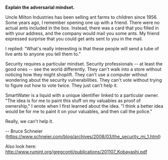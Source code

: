 **Explain the adversarial mindset.**

Uncle Milton Industries has been selling ant farms to children since 1956. Some years ago, I remember opening one up with a friend. There were no actual ants included in the box. Instead, there was a card that you filled in with your address, and the company would mail you some ants. My friend expressed surprise that you could get ants sent to you in the mail.

I replied: "What's really interesting is that these people will send a tube of live ants to anyone you tell them to."

Security requires a particular mindset. Security professionals -- at least the good ones -- see the world differently. They can't walk into a store without noticing how they might shoplift. They can't use a computer without wondering about the security vulnerabilities. They can't vote without trying to figure out how to vote twice. They just can't help it.

SmartWater is a liquid with a unique identifier linked to a particular owner. "The idea is for me to paint this stuff on my valuables as proof of ownership," I wrote when I first learned about the idea. "I think a better idea would be for me to paint it on your valuables, and then call the police."

Really, we can't help it.

-- Bruce Schneier (https://www.schneier.com/blog/archives/2008/03/the_security_mi_1.html)

Also look here: http://www.rumint.org/gregconti/publications/201107_Kobayashi.pdf
